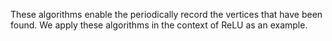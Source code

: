 These algorithms enable the periodically record the vertices that have been found. We apply these algorithms in the context of ReLU as an example.
